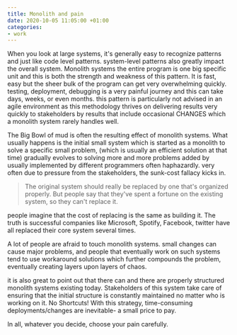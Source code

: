 ```yaml
---
title: Monolith and pain
date: 2020-10-05 11:05:00 +01:00
categories:
- work
---
```


When you look at large systems, it's generally easy to recognize patterns and just like code level patterns. system-level patterns also greatly impact the overall system.
Monolith systems the entire program is one big specific unit and this is both the strength and weakness of this pattern. 
It is fast, easy but the sheer bulk of the program can get very overwhelming quickly. 
testing, deployment, debugging is a very painful journey and this can take days, weeks, or even months.
this pattern is particularly not advised in an agile environment as this methodology thrives on delivering results very quickly to stakeholders by results that include occasional CHANGES which a monolith system rarely handles well.

The Big Bowl of mud is often the resulting effect of monolith systems. What usually happens is the initial small system which is started as a monolith to solve a specific small problem, (which is usually an efficient solution at that time) gradually evolves to solving more and more problems added by usually implemented by different programmers often haphazardly.
very often due to pressure from the stakeholders, the sunk-cost fallacy kicks in.

>  The original system should really be replaced by one that's organized properly. But people say that they've spent a fortune on the existing system, so they can't replace it.

people imagine that the cost of replacing is the same as building it. The truth is successful companies like Microsoft, Spotify, Facebook, twitter have all replaced their core system several times.  

A lot of people are afraid to touch monolith systems. small changes can cause major problems, and people that eventually work on such systems tend to use workaround solutions which further compounds the problem, eventually creating layers upon layers of chaos.

it is also great to point out that there can and there are properly structured monolith systems existing today. Stakeholders of this system take care of ensuring that the initial structure is constantly maintained no matter who is working on it. No Shortcuts!
With this strategy, time-consuming deployments/changes are inevitable- a small price to pay. 

In all, whatever you decide, choose your pain carefully.
 